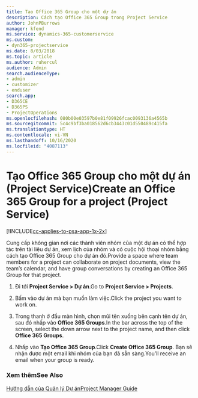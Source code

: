 ```yaml
---
title: Tạo Office 365 Group cho một dự án
description: Cách tạo Office 365 Group trong Project Service
author: JohnPBurrows
manager: kfend
ms.service: dynamics-365-customerservice
ms.custom:
- dyn365-projectservice
ms.date: 8/03/2018
ms.topic: article
ms.author: ruhercul
audience: Admin
search.audienceType:
- admin
- customizer
- enduser
search.app:
- D365CE
- D365PS
- ProjectOperations
ms.openlocfilehash: 080b00e03597b0e81f09926fcac0093136a4565b
ms.sourcegitcommit: 5c4c9bf3ba018562d6cb3443c01d550489c415fa
ms.translationtype: HT
ms.contentlocale: vi-VN
ms.lasthandoff: 10/16/2020
ms.locfileid: "4087113"
---
```

# <a name="create-an-office-365-group-for-a-project-project-service"></a><span data-ttu-id="333f4-103">Tạo Office 365 Group cho một dự án (Project Service)</span><span class="sxs-lookup"><span data-stu-id="333f4-103">Create an Office 365 Group for a project (Project Service)</span></span>

[!INCLUDE[cc-applies-to-psa-app-1x-2x](../includes/cc-applies-to-psa-app-1x-2x.md)]

<span data-ttu-id="333f4-104">Cung cấp không gian nơi các thành viên nhóm của một dự án có thể hợp tác trên tài liệu dự án, xem lịch của nhóm và có cuộc hội thoại nhóm bằng cách tạo Office 365 Group cho dự án đó.</span><span class="sxs-lookup"><span data-stu-id="333f4-104">Provide a space where team members for a project can collaborate on project documents, view the team’s calendar, and have group conversations by creating an Office 365 Group for that project.</span></span>  
  
1.  <span data-ttu-id="333f4-105">Đi tới **Project Service > Dự án**.</span><span class="sxs-lookup"><span data-stu-id="333f4-105">Go to **Project Service > Projects**.</span></span>  
  
2.  <span data-ttu-id="333f4-106">Bấm vào dự án mà bạn muốn làm việc.</span><span class="sxs-lookup"><span data-stu-id="333f4-106">Click the project you want to work on.</span></span>  
  
3.  <span data-ttu-id="333f4-107">Trong thanh ở đầu màn hình, chọn mũi tên xuống bên cạnh tên dự án, sau đó nhấp vào **Office 365 Groups**.</span><span class="sxs-lookup"><span data-stu-id="333f4-107">In the bar across the top of the screen, select the down arrow next to the project name, and then click **Office 365 Groups**.</span></span>  
  
4.  <span data-ttu-id="333f4-108">Nhấp vào **Tạo Office 365 Group**.</span><span class="sxs-lookup"><span data-stu-id="333f4-108">Click **Create Office 365 Group**.</span></span> <span data-ttu-id="333f4-109">Bạn sẽ nhận được một email khi nhóm của bạn đã sẵn sàng.</span><span class="sxs-lookup"><span data-stu-id="333f4-109">You’ll receive an email when your group is ready.</span></span>  
  
### <a name="see-also"></a><span data-ttu-id="333f4-110">Xem thêm</span><span class="sxs-lookup"><span data-stu-id="333f4-110">See Also</span></span>  
 [<span data-ttu-id="333f4-111">Hướng dẫn của Quản lý Dự án</span><span class="sxs-lookup"><span data-stu-id="333f4-111">Project Manager Guide</span></span>](../psa/project-manager-guide.md)
